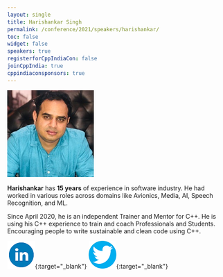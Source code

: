 ```yaml
---
layout: single
title: Harishankar Singh
permalink: /conference/2021/speakers/harishankar/
toc: false
widget: false
speakers: true
registerforCppIndiaCon: false
joinCppIndia: true
cppindiaconsponsors: true
---
```


![Harishankar Singh](/conference/2021/graphics/hari.jpg "Harishankar Singh")


**Harishankar** has **15 years** of experience in software industry. He had worked in various roles across domains like Avionics, Media, AI, Speech Recognition, and ML. 

Since April 2020, he is an independent Trainer and Mentor for C++. He is using his C++ experience to train and coach Professionals and Students. Encouraging people to write sustainable and clean code using C++. 

[![Harishankar Singh](/assets/images/linkedin.png "Harishankar Singh")](https://www.linkedin.com/in/harishankarsinghyadav/){:target="_blank"}
[![Harishankar Singh](/assets/images/twitter.png "Harishankar Singh")](https://twitter.com/HarishankarSY){:target="_blank"}
